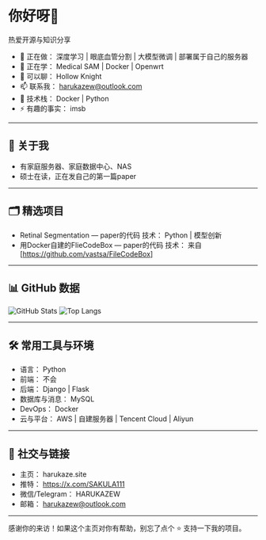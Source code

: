 # 你好呀👋

热爱开源与知识分享

- 🔭 正在做： 深度学习 | 眼底血管分割 | 大模型微调 | 部署属于自己的服务器
- 🌱 正在学： Medical SAM | Docker | Openwrt
- 💬 可以聊： Hollow Knight
- 📫 联系我： harukazew@outlook.com
- 🧰 技术栈： Docker | Python
- ⚡ 有趣的事实： imsb

---

## 🧩 关于我
- 有家庭服务器、家庭数据中心、NAS
- 硕士在读，正在发自己的第一篇paper

---

## 🗂️ 精选项目
- Retinal Segmentation — paper的代码
  技术： Python | 模型创新
- 用Docker自建的FlieCodeBox — paper的代码
  技术： 来自[https://github.com/vastsa/FileCodeBox]

---

## 📊 GitHub 数据
![GitHub Stats](https://github-readme-stats.vercel.app/api?username=SoulNail&show_icons=true&theme=transparent)
![Top Langs](https://github-readme-stats.vercel.app/api/top-langs/?username=SoulNail&layout=compact&theme=transparent)

---

## 🛠 常用工具与环境
- 语言： Python
- 前端： 不会
- 后端： Django | Flask
- 数据库与消息： MySQL
- DevOps： Docker
- 云与平台： AWS | 自建服务器 | Tencent Cloud | Aliyun


---


## 🧍 社交与链接
- 主页： harukaze.site
- 推特： https://x.com/SAKULA111
- 微信/Telegram： HARUKAZEW
- 邮箱： harukazew@outlook.com

---

感谢你的来访！如果这个主页对你有帮助，别忘了点个 ⭐ 支持一下我的项目。